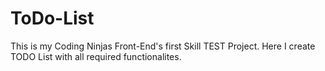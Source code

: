 # ToDo-List
This is my Coding Ninjas Front-End's first Skill TEST Project.
Here I create TODO List with all required functionalites.
